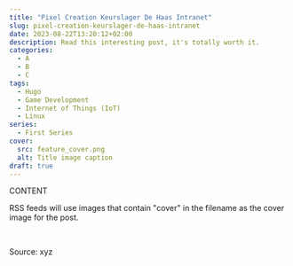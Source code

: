 ```yaml
---
title: "Pixel Creation Keurslager De Haas Intranet"
slug: pixel-creation-keurslager-de-haas-intranet
date: 2023-08-22T13:20:12+02:00
description: Read this interesting post, it's totally worth it.
categories:
  - A
  - B
  - C
tags:
  - Hugo
  - Game Development
  - Internet of Things (IoT)
  - Linux
series:
  - First Series
cover:
  src: feature_cover.png
  alt: Title image caption
draft: true
---
```


CONTENT

RSS feeds will use images that contain "cover" in the filename as the cover image for the post.

&nbsp;

Source: xyz

